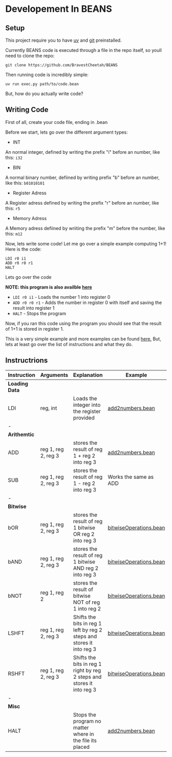 # Developement In BEANS

## Setup

This project require you to have [uv](https://docs.astral.sh/uv/) and [git](https://git-scm.com/) preinstalled.

Currently BEANS code is executed through a file in the repo itself, so youll need to clone the repo:

`git clone https://github.com/BravestCheetah/BEANS`

Then running code is incredibly simple:

`uv run exec.py path/to/code.bean`

But, how do you actually write code?

## Writing Code

First of all, create your code file, ending in .bean

Before we start, lets go over the different argument types:

* INT 

An normal integer, defined by writing the prefix "i" before an number, like this: `i32`

* BIN

A normal binary number, defiined by writing prefix "b" before an number, like this: `b01010101`

* Register Adress

A Register adress defined by writing the prefix "r" before an number, like this: `r5`

* Memory Adress

A Memory adress defiined by wriiting the prefix "m" before the number, like this: `m12`

Now, lets write some code! Let me go over a simple example computing 1+1!
Here is the code:
```beans
LDI r0 i1
ADD r0 r0 r1
HALT
```

Lets go over the code

**NOTE: this program is also availble [here](https://github.com/BravestCheetah/BEANS/blob/main/examples/add2numbers.bean)**

* `LDI r0 i1` - Loads the number 1 into register 0
* `ADD r0 r0 r1` - Adds the number in register 0 with itself and saving the result into register 1
* `HALT` - Stops the program

Now, if you ran this code using the program you should see that the result of 1+1 is stored in register 1.

This is a very simple example and more examples can be found [here.](https://github.com/BravestCheetah/BEANS/tree/main/examples)
But, lets at least go over the list of instructions and what they do.

## Instructrions

| Instruction | Arguments | Explanation | Example |
|-------------|-----------|-------------|---------|
| **Loading Data** |  |  |  |
| LDI | reg, int | Loads the integer into the register provided | [add2numbers.bean](https://github.com/BravestCheetah/BEANS/blob/main/examples/add2numbers.bean) |
| - |  |  |  |
| **Arithemtic** |  |  |  |
| ADD | reg 1, reg 2, reg 3 | stores the result of reg 1 + reg 2 into reg 3 | [add2numbers.bean](https://github.com/BravestCheetah/BEANS/blob/main/examples/add2numbers.bean) |
| SUB | reg 1, reg 2, reg 3 | stores the result of reg 1 - reg 2 into reg 3 | Works the same as ADD |
| - |  |  |  |
| **Bitwise** |  |  |  |
| bOR | reg 1, reg 2, reg 3 | stores the result of reg 1 bitwise OR reg 2 into reg 3 | [bitwiseOperations.bean](https://github.com/BravestCheetah/BEANS/blob/main/examples/bitwiseOperations.bean) |
| bAND | reg 1, reg 2, reg 3 | stores the result of reg 1 bitwise AND reg 2 into reg 3 | [bitwiseOperations.bean](https://github.com/BravestCheetah/BEANS/blob/main/examples/bitwiseOperations.bean) |
| bNOT | reg 1, reg 2 | stores the result of bitwise NOT of reg 1 into reg 2 | [bitwiseOperations.bean](https://github.com/BravestCheetah/BEANS/blob/main/examples/bitwiseOperations.bean) |
| LSHFT | reg 1, reg 2, reg 3 | Shifts the bits in reg 1 left by reg 2 steps and stores it into reg 3 | [bitwiseOperations.bean](https://github.com/BravestCheetah/BEANS/blob/main/examples/bitwiseOperations.bean) |
| RSHFT | reg 1, reg 2, reg 3 | Shifts the bits in reg 1 right by reg 2 steps and stores it into reg 3 | [bitwiseOperations.bean](https://github.com/BravestCheetah/BEANS/blob/main/examples/bitwiseOperations.bean) |
| - |  |  |  |
| **Misc** |  |  |  |
| HALT |  | Stops the program no matter where in the file its placed | [add2numbers.bean](https://github.com/BravestCheetah/BEANS/blob/main/examples/add2numbers.bean) |





